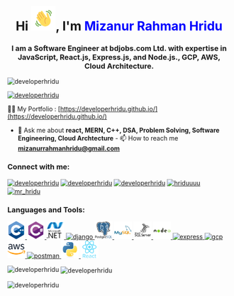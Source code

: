 <h1 align="center">Hi <img src="https://github.com/rjbabul/rjbabul/blob/main/Wave.gif" height="55px" width="55px">, I'm <b style="color:blue;">Mizanur Rahman Hridu</b></h1>
<h3 align="center">I am a Software Engineer at bdjobs.com Ltd. with expertise in JavaScript, React.js, Express.js, and Node.js., GCP, AWS, Cloud Architecture.</h3>
<!-- <img
  align="right"
  alt="Coding"
  width="400"
  src="https://camo.githubusercontent.com/8bf6f6d78abc81fcf9c49f10649423e73ea44bc248e83aaae8759d401c829a84/68747470733a2f2f70687973696373677572756b756c2e66696c65732e776f726470726573732e636f6d2f323031392f30322f6368617261637465722d312e676966"
/> -->
<p align="left">
  <img
    src="https://komarev.com/ghpvc/?username=developerhridu&label=Profile%20views&color=0e75b6&style=flat"
    alt="developerhridu"
  />
</p>

<p align="left">
  <a href="https://twitter.com/developerhridu" target="blank"
    ><img
      src="https://img.shields.io/twitter/follow/developerhridu?logo=twitter&style=for-the-badge"
      alt="developerhridu"
  /></a>
</p>

👨‍💻 My Portfolio : [https://developerhridu.github.io/](https://developerhridu.github.io/)
- 💬 Ask me about **react, MERN, C++, DSA, Problem Solving, Software Engineering, Cloud Archtecture** - 
📫 How to reach me **mizanurrahmanhridu@gmail.com**

<h3 align="left">Connect with me:</h3>
<p align="left">
  <a href="https://twitter.com/developerhridu" target="blank"
    ><img
      align="center"
      src="https://raw.githubusercontent.com/rahuldkjain/github-profile-readme-generator/master/src/images/icons/Social/twitter.svg"
      alt="developerhridu"
      height="30"
      width="40"
  /></a>
  <a href="https://linkedin.com/in/developerhridu" target="blank"
    ><img
      align="center"
      src="https://raw.githubusercontent.com/rahuldkjain/github-profile-readme-generator/master/src/images/icons/Social/linked-in-alt.svg"
      alt="developerhridu"
      height="30"
      width="40"
  /></a>
  <a href="https://fb.com/developerhridu" target="blank"
    ><img
      align="center"
      src="https://raw.githubusercontent.com/rahuldkjain/github-profile-readme-generator/master/src/images/icons/Social/facebook.svg"
      alt="developerhridu"
      height="30"
      width="40"
  /></a>
  <a href="https://instagram.com/hriduuuu" target="blank"
    ><img
      align="center"
      src="https://raw.githubusercontent.com/rahuldkjain/github-profile-readme-generator/master/src/images/icons/Social/instagram.svg"
      alt="hriduuuu"
      height="30"
      width="40"
  /></a>
  <a href="https://www.leetcode.com/mr_hridu" target="blank"
    ><img
      align="center"
      src="https://raw.githubusercontent.com/rahuldkjain/github-profile-readme-generator/master/src/images/icons/Social/leet-code.svg"
      alt="mr_hridu"
      height="30"
      width="40"
  /></a>
</p>

<h3 align="left">Languages and Tools:</h3>
<p align="left">
  <a href="https://www.w3schools.com/cpp/" target="_blank" rel="noreferrer">
    <img
      src="https://raw.githubusercontent.com/devicons/devicon/master/icons/cplusplus/cplusplus-original.svg"
      alt="cplusplus"
      width="40"
      height="40"
    />
  </a>
  <a href="https://docs.microsoft.com/en-us/dotnet/csharp/" target="_blank" rel="noreferrer">
    <img
      src="https://raw.githubusercontent.com/devicons/devicon/master/icons/csharp/csharp-original.svg"
      alt="csharp"
      width="40"
      height="40"
    />
  </a>
  <a href="https://dotnet.microsoft.com/" target="_blank" rel="noreferrer">
    <img
      src="https://raw.githubusercontent.com/devicons/devicon/master/icons/dot-net/dot-net-original-wordmark.svg"
      alt="dotnet"
      width="40"
      height="40"
    />
  </a>
<a href="https://www.djangoproject.com/" target="_blank" rel="noreferrer">
  <img src="https://www.vectorlogo.zone/logos/djangoproject/djangoproject-icon.svg" alt="django" width="40" height="40" />
</a>

  <a href="https://www.postgresql.org/" target="_blank" rel="noreferrer">
    <img
      src="https://raw.githubusercontent.com/devicons/devicon/master/icons/postgresql/postgresql-original-wordmark.svg"
      alt="postgresql"
      width="40"
      height="40"
    />
  </a>
  <a href="https://www.mysql.com/" target="_blank" rel="noreferrer">
    <img
      src="https://raw.githubusercontent.com/devicons/devicon/master/icons/mysql/mysql-original-wordmark.svg"
      alt="mysql"
      width="40"
      height="40"
    />
  </a>
  <a href="https://www.microsoft.com/en-us/sql-server" target="_blank" rel="noreferrer">
    <img
      src="https://raw.githubusercontent.com/devicons/devicon/master/icons/microsoftsqlserver/microsoftsqlserver-plain-wordmark.svg"
      alt="sqlserver"
      width="40"
      height="40"
    />
  </a>
  <a href="https://nodejs.org" target="_blank" rel="noreferrer">
    <img
      src="https://raw.githubusercontent.com/devicons/devicon/master/icons/nodejs/nodejs-original-wordmark.svg"
      alt="nodejs"
      width="40"
      height="40"
    />
  </a>
<a href="https://expressjs.com" target="_blank" rel="noreferrer">
  <img src="https://www.vectorlogo.zone/logos/expressjs/expressjs-icon.svg" alt="express" width="40" height="40" />
</a>
  <a href="https://cloud.google.com/" target="_blank" rel="noreferrer">
    <img
      src="https://www.vectorlogo.zone/logos/google_cloud/google_cloud-icon.svg"
      alt="gcp"
      width="40"
      height="40"
    />
  </a>
  <a href="https://aws.amazon.com/" target="_blank" rel="noreferrer">
    <img
      src="https://raw.githubusercontent.com/devicons/devicon/master/icons/amazonwebservices/amazonwebservices-original-wordmark.svg"
      alt="aws"
      width="40"
      height="40"
    />
  </a>
  <a href="https://www.postman.com" target="_blank" rel="noreferrer">
    <img
      src="https://www.vectorlogo.zone/logos/getpostman/getpostman-icon.svg"
      alt="postman"
      width="40"
      height="40"
    />
  </a>
  <a href="https://www.python.org" target="_blank" rel="noreferrer">
    <img
      src="https://raw.githubusercontent.com/devicons/devicon/master/icons/python/python-original.svg"
      alt="python"
      width="40"
      height="40"
    />
  </a>
  <a href="https://reactjs.org/" target="_blank" rel="noreferrer">
    <img
      src="https://raw.githubusercontent.com/devicons/devicon/master/icons/react/react-original-wordmark.svg"
      alt="react"
      width="40"
      height="40"
    />
  </a>
</p>

<p>
  <img
    align="left"
    src="https://github-readme-stats.vercel.app/api/top-langs?username=developerhridu&show_icons=true&locale=en&layout=compact"
    alt="developerhridu"
  />
</p>

<p>
  &nbsp;<img
    align="center"
    src="https://github-readme-stats.vercel.app/api?username=developerhridu&show_icons=true&locale=en"
    alt="developerhridu"
  />
</p>

<p>
  <img
    align="center"
    src="https://github-readme-streak-stats.herokuapp.com/?user=developerhridu&"
    alt="developerhridu"
  />
</p>
